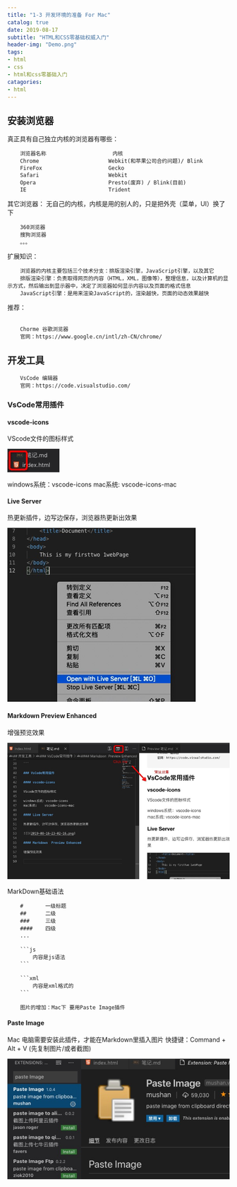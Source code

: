 ```yaml
---
title: "1-3 开发环境的准备 For Mac"
catalog: true
date: 2019-08-17
subtitle: "HTML和CSS零基础权威入门"
header-img: "Demo.png"
tags:
- html
- css
- html和css零基础入门
catagories:
- html
---
```


## 安装浏览器

真正具有自己独立内核的浏览器有哪些：

```text                 
    浏览器名称                     内核
    Chrome                      Webkit(和苹果公司合约问题)/ Blink 
    FireFox                     Gecko
    Safari                      Webkit
    Opera                       Presto(废弃) / Blink(目前)
    IE                          Trident  
```
其它浏览器： 无自己的内核，内核是用的别人的，只是把外壳（菜单，UI）换了下

```text
    360浏览器
    搜狗浏览器
    。。。
```

扩展知识：

```text
    浏览器的内核主要包括三个技术分支：排版渲染引擎，JavaScript引擎，以及其它
    排版渲染引擎：负责取得网页的内容（HTML，XML，图像等），整理信息，以及计算机的显示方式，然后输出到显示器中，决定了浏览器如何显示内容以及页面的格式信息
    JavaScript引擎：是用来渲染JavaScript的，渲染越快，页面的动态效果越快

```

推荐：
```text

    Chorme 谷歌浏览器
    官网：https://www.google.cn/intl/zh-CN/chrome/
```


## 开发工具

```text
    VsCode 编辑器
    官网：https://code.visualstudio.com/
```

### VsCode常用插件

#### vscode-icons

VScode文件的图标样式

![](assets/2019-08-16-23-12-32.png)

windows系统：vscode-icons
mac系统:    vscode-icons-mac

#### Live Server

热更新插件，边写边保存，浏览器热更新出效果

![](assets/2019-08-16-23-02-16.png)

#### Markdown  Preview Enhanced

增强预览效果

![](assets/2019-08-16-23-06-29.png)

MarkDown基础语法

```text
    #       一级标题
    ##      二级
    ###     三级
    ####    四级
    ...

    ```js
        内容是js语法
    ```

    ```xml
        内容是xml格式的
    ```

    图片的增加：Mac下 要用Paste Image插件

```

####  Paste Image
Mac 电脑需要安装此插件，才能在Markdown里插入图片
快捷键：Command + Alt + V (先复制图片/或者截图)

![](assets/2019-08-16-23-09-38.png)
